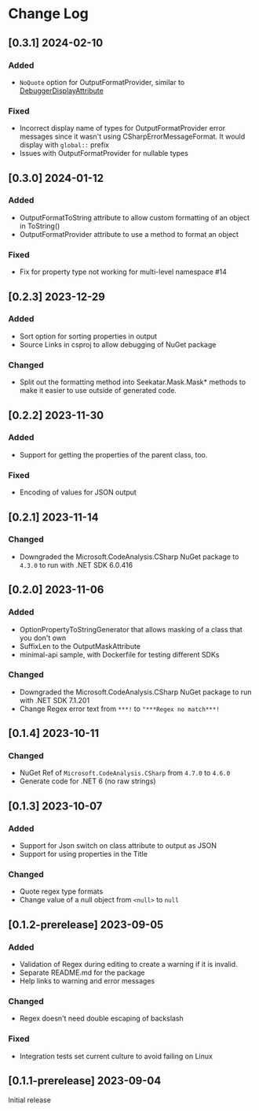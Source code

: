 # Change Log

## [0.3.1] 2024-02-10

### Added

- `NoQuote` option for OutputFormatProvider, similar to [DebuggerDisplayAttribute](https://learn.microsoft.com/en-us/visualstudio/debugger/using-the-debuggerdisplay-attribute?view=vs-2022)

### Fixed

- Incorrect display name of types for OutputFormatProvider error messages since it wasn't using CSharpErrorMessageFormat. It would display with `global::` prefix
- Issues with OutputFormatProvider for nullable types

## [0.3.0] 2024-01-12

### Added

- OutputFormatToString attribute to allow custom formatting of an object in ToString()
- OutputFormatProvider attribute to use a method to format an object

### Fixed

- Fix for property type not working for multi-level namespace #14

## [0.2.3] 2023-12-29

### Added

- Sort option for sorting properties in output
- Source Links in csproj to allow debugging of NuGet package

### Changed

- Split out the formatting method into Seekatar.Mask.Mask* methods to make it easier to use outside of generated code.

## [0.2.2] 2023-11-30

### Added

- Support for getting the properties of the parent class, too.

### Fixed

- Encoding of values for JSON output

## [0.2.1] 2023-11-14

### Changed

- Downgraded the Microsoft.CodeAnalysis.CSharp NuGet package to `4.3.0` to run with .NET SDK 6.0.416

## [0.2.0] 2023-11-06

### Added

- OptionPropertyToStringGenerator that allows masking of a class that you don't own
- SuffixLen to the OutputMaskAttribute
- minimal-api sample, with Dockerfile for testing different SDKs

### Changed

- Downgraded the Microsoft.CodeAnalysis.CSharp NuGet package to run with .NET SDK 7.1.201
- Change Regex error text from `***!` to `"***Regex no match***!`

## [0.1.4] 2023-10-11

### Changed

- NuGet Ref of `Microsoft.CodeAnalysis.CSharp` from `4.7.0` to `4.6.0`
- Generate code for .NET 6 (no raw strings)

## [0.1.3] 2023-10-07

### Added

- Support for Json switch on class attribute to output as JSON
- Support for using properties in the Title

### Changed

- Quote regex type formats
- Change value of a null object from `<null>` to `null`

## [0.1.2-prerelease] 2023-09-05

### Added

- Validation of Regex during editing to create a warning if it is invalid.
- Separate README.md for the package
- Help links to warning and error messages

### Changed

- Regex doesn't need double escaping of backslash

### Fixed

- Integration tests set current culture to avoid failing on Linux

## [0.1.1-prerelease] 2023-09-04

Initial release
